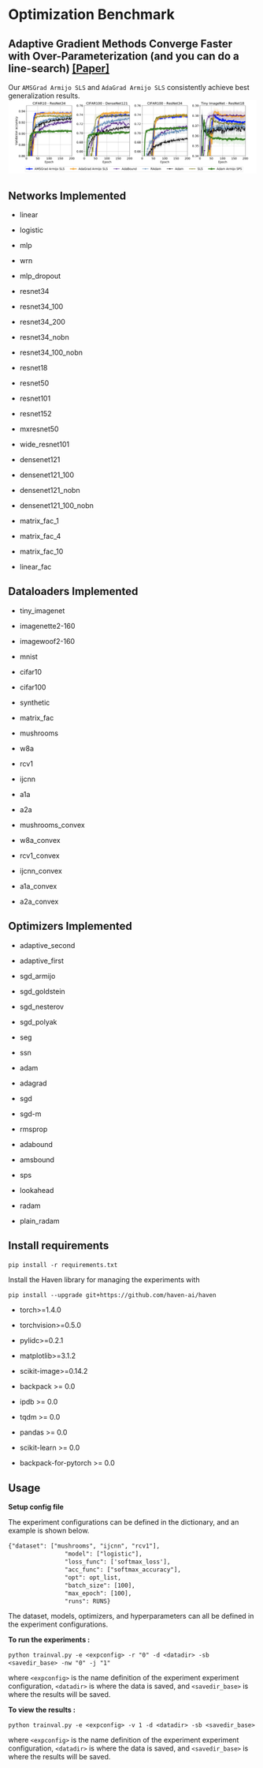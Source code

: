 # Optimization Benchmark

## Adaptive Gradient Methods Converge Faster with Over-Parameterization (and you can do a line-search) [[Paper]](https://arxiv.org/abs/2006.06835)

Our `AMSGrad Armijo SLS` and `AdaGrad Armijo SLS`  consistently achieve best generalization results.
![](results/results_sls.png)
## Networks Implemented
* linear

* logistic

* mlp

* wrn

* mlp_dropout

* resnet34

* resnet34_100

* resnet34_200

* resnet34_nobn

* resnet34_100_nobn

* resnet18

* resnet50

* resnet101

* resnet152

* mxresnet50

* wide_resnet101

* densenet121

* densenet121_100

* densenet121_nobn

* densenet121_100_nobn

* matrix_fac_1

* matrix_fac_4

* matrix_fac_10

* linear_fac

## Dataloaders Implemented
* tiny_imagenet

* imagenette2-160

* imagewoof2-160

* mnist

* cifar10

* cifar100

* synthetic

* matrix_fac

* mushrooms

* w8a

* rcv1

* ijcnn

* a1a

* a2a

* mushrooms_convex

* w8a_convex

* rcv1_convex

* ijcnn_convex

* a1a_convex

* a2a_convex

## Optimizers Implemented
* adaptive_second

* adaptive_first

* sgd_armijo

* sgd_goldstein

* sgd_nesterov

* sgd_polyak

* seg

* ssn

* adam

* adagrad

* sgd

* sgd-m

* rmsprop

* adabound

* amsbound

* sps

* lookahead

* radam

* plain_radam

## Install requirements
`pip install -r requirements.txt` 


Install the Haven library for managing the experiments with 

```
pip install --upgrade git+https://github.com/haven-ai/haven
```

* torch>=1.4.0

* torchvision>=0.5.0

* pylidc>=0.2.1

* matplotlib>=3.1.2

* scikit-image>=0.14.2

* backpack >= 0.0

* ipdb >= 0.0

* tqdm >= 0.0

* pandas >= 0.0

* scikit-learn >= 0.0

* backpack-for-pytorch >= 0.0


## Usage

**Setup config file**

The experiment configurations can be defined in the dictionary, and an example is shown below.
```
{"dataset": ["mushrooms", "ijcnn", "rcv1"],
                "model": ["logistic"],
                "loss_func": ['softmax_loss'],
                "acc_func": ["softmax_accuracy"],
                "opt": opt_list,
                "batch_size": [100],
                "max_epoch": [100],
                "runs": RUNS}
```
The dataset, models, optimizers, and hyperparameters can all be defined in the experiment configurations.

**To run the experiments :**

```
python trainval.py -e <expconfig> -r "0" -d <datadir> -sb <savedir_base> -nw "0" -j "1"
```

where `<expconfig>` is the name definition of the experiment experiment configuration, `<datadir>` is where the data is saved, and `<savedir_base>` is where the results will be saved.

**To view the results :**

```
python trainval.py -e <expconfig> -v 1 -d <datadir> -sb <savedir_base>
```

where `<expconfig>` is the name definition of the experiment experiment configuration, `<datadir>` is where the data is saved, and `<savedir_base>` is where the results will be saved.




